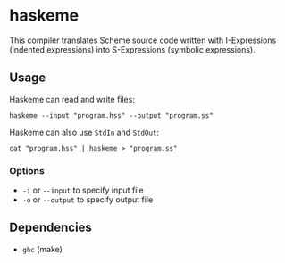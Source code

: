 # haskeme

This compiler translates Scheme source code written with I-Expressions (indented expressions) into S-Expressions (symbolic expressions).

## Usage
Haskeme can read and write files:

    haskeme --input "program.hss" --output "program.ss"

Haskeme can also use `StdIn` and `StdOut`:

    cat "program.hss" | haskeme > "program.ss"

### Options
- `-i` or `--input` to specify input file
- `-o` or `--output` to specify output file

## Dependencies
- `ghc` (make)
